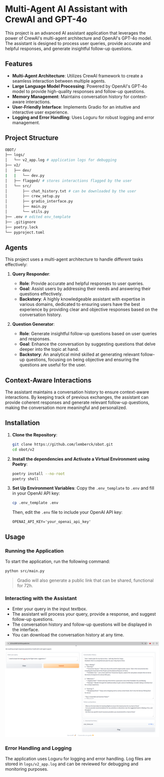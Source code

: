
# Multi-Agent AI Assistant with CrewAI and GPT-4o

This project is an advanced AI assistant application that leverages the power of CrewAI's multi-agent architecture and OpenAI's GPT-4o model. The assistant is designed to process user queries, provide accurate and helpful responses, and generate insightful follow-up questions.

## Features

- **Multi-Agent Architecture**: Utilizes CrewAI framework to create a seamless interaction between multiple agents.
- **Large Language Model Processing**: Powered by OpenAI's GPT-4o model to provide high-quality responses and follow-up questions.
- **Memory Management**: Maintains conversation history for context-aware interactions.
- **User-Friendly Interface**: Implements Gradio for an intuitive and interactive user experience.
- **Logging and Error Handling**: Uses Loguru for robust logging and error management.

## Project Structure
```bash
OBOT/
├── logs/
│   └── v2_app.log # application logs for debugging
├── v2/
│   ├── dev/
|   |   └── dev.py
│   ├── flagged/ # stores interactions flagged by the user
│   └── src/
│       ├── chat_history.txt # can be downloaded by the user
│       ├── crew_setup.py
│       ├── gradio_interface.py
│       ├── main.py
│       └── utils.py
├── .env # edited env_template
├── .gitignore
├── poetry.lock
└── pyproject.toml
```

## Agents

This project uses a multi-agent architecture to handle different tasks effectively:

1. **Query Responder**: 
   - **Role**: Provide accurate and helpful responses to user queries.
   - **Goal**: Assist users by addressing their needs and answering their questions effectively.
   - **Backstory**: A highly knowledgeable assistant with expertise in various domains, dedicated to ensuring users have the best experience by providing clear and objective responses based on the conversation history.

2. **Question Generator**: 
   - **Role**: Generate insightful follow-up questions based on user queries and responses.
   - **Goal**: Enhance the conversation by suggesting questions that delve deeper into the topic at hand.
   - **Backstory**: An analytical mind skilled at generating relevant follow-up questions, focusing on being objective and ensuring the questions are useful for the user.

## Context-Aware Interactions

The assistant maintains a conversation history to ensure context-aware interactions. By keeping track of previous exchanges, the assistant can provide coherent responses and generate relevant follow-up questions, making the conversation more meaningful and personalized.

## Installation

1. **Clone the Repository**:
    ```sh
    git clone https://github.com/lemberck/obot.git
    cd obot/v2
    ```

2. **Install the dependencies and Activate a Virtual Environment using Poetry**:
    ```sh
    poetry install --no-root
    poetry shell
    ```

3. **Set Up Environment Variables**:
    Copy the `.env_template` to `.env` and fill in your OpenAI API key:
    ```sh
    cp .env_template .env
    ```
    Then, edit the `.env` file to include your OpenAI API key:
    ```env
    OPENAI_API_KEY='your_openai_api_key'
    ```

## Usage

### Running the Application

To start the application, run the following command:

```sh
python src/main.py
```

> Gradio will also generate a public link that can be shared, functional for 72h.

### Interacting with the Assistant
- Enter your query in the input textbox.
- The assistant will process your query, provide a response, and suggest follow-up questions.
- The conversation history and follow-up questions will be displayed in the interface.
- You can download the conversation history at any time.

![multiagent-ui-preview](https://github.com/lemberck/obot/blob/master/img/v2-multiagent.png)

### Error Handling and Logging
The application uses Loguru for logging and error handling. Log files are stored in `logs/v2_app.log`  and can be reviewed for debugging and monitoring purposes.